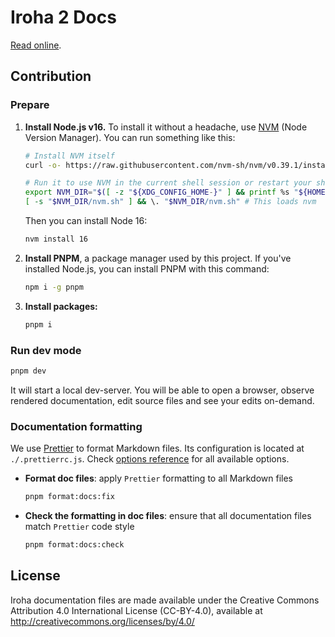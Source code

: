 # Iroha 2 Docs

[Read online](https://hyperledger.github.io/iroha-2-docs/).

## Contribution

### Prepare

1. **Install Node.js v16.** To install it without a headache, use [NVM](https://github.com/nvm-sh/nvm#installing-and-updating) (Node Version Manager). You can run something like this:

   ```bash
   # Install NVM itself
   curl -o- https://raw.githubusercontent.com/nvm-sh/nvm/v0.39.1/install.sh | bash

   # Run it to use NVM in the current shell session or restart your shell
   export NVM_DIR="$([ -z "${XDG_CONFIG_HOME-}" ] && printf %s "${HOME}/.nvm" || printf %s "${XDG_CONFIG_HOME}/nvm")"
   [ -s "$NVM_DIR/nvm.sh" ] && \. "$NVM_DIR/nvm.sh" # This loads nvm
   ```

   Then you can install Node 16:

   ```bash
   nvm install 16
   ```

2. **Install PNPM**, a package manager used by this project. If you've installed Node.js, you can install PNPM with this command:

   ```bash
   npm i -g pnpm
   ```

3. **Install packages:**

   ```bash
   pnpm i
   ```

### Run dev mode

```bash
pnpm dev
```

It will start a local dev-server. You will be able to open a browser, observe rendered documentation, edit source files and see your edits on-demand.

### Documentation formatting

We use [Prettier](https://prettier.io/) to format Markdown files. Its configuration is located at `./.prettierrc.js`. Check [options reference](https://prettier.io/docs/en/options.html) for all available options.

- **Format doc files**: apply `Prettier` formatting to all Markdown files

  ```bash
  pnpm format:docs:fix
  ```

- **Check the formatting in doc files**: ensure that all documentation files match `Prettier` code style

  ```bash
  pnpm format:docs:check
  ```

## License

Iroha documentation files are made available under the Creative Commons
Attribution 4.0 International License (CC-BY-4.0), available at
http://creativecommons.org/licenses/by/4.0/
